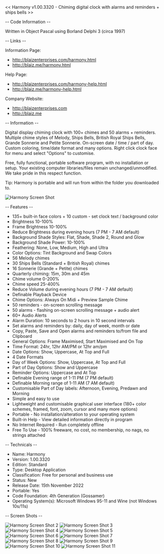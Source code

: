 << Harmony v1.00.3320 - Chiming digital clock with alarms and reminders + ships bells >>


-- Code Information --

Written in Object Pascal using Borland Delphi 3 (circa 1997)


-- Links --

Information Page: 
* http://blaizenterprises.com/harmony.html
* http://blaiz.me/harmony.html

Help Page:
* http://blaizenterprises.com/harmony-help.html
* http://blaiz.me/harmony-help.html

Company Website:
* http://blaizenterprises.com
* http://blaiz.me


-- Information --

Digital display chiming clock with 100+ chimes and 50 alarms + reminders. Multiple chime styles of Melody, Ships Bells, British Royal Ships Bells, Grande Sonnerie and Petite Sonnerie. On-screen date / time / part of day. Custom coloring, time/date format and many options. Right click clock face for menu and select "Options" to customise.

Free, fully functional, portable software program, with no installation or setup.  Your existing computer libraries/files remain unchanged/unmodified.  We take pride in this respect function.

Tip:
Harmony is portable and will run from within the folder you downloaded to.

![Harmony Screen Shot](harmony-screenshot.jpg?raw=true)


-- Features --

* 135+ built-in face colors + 10 custom - set clock text / background color
* Brightness 10-100%
* Frame Brightness 10-100%
* Reduce Brightness during evening hours (7 PM - 7 AM default)
* Background Shade Styles: Flat, Shade, Shade 2, Round and Glow
* Background Shade Power: 10-100%
* Feathering: None, Low, Medium, High and Ultra
* Color Options: Tint Background and Swap Colors
* 56 Melody chimes
* 30 Ships Bells (Standard + British Royal) chimes
* 16 Sonnerie (Grande + Petite) chimes
* Quarterly chiming: 15m, 30m and 45m
* Chime volume 0-200%
* Chime speed 25-400%
* Reduce Volume during evening hours (7 PM - 7 AM default)
* Definable Playback Device
* Chime Options: Always On Midi + Preview Sample Chime
* 50 reminders - on-screen scrolling message
* 50 alarms - flashing on-screen scrolling message + audio alert
* 60+ Audio Alerts
* Alarm Duration: 10 seconds to 2 hours in 10 second intervals
* Set alarms and reminders by: daily, day of week, month or date
* Copy, Paste, Save and Open alarms and reminders to/from file and Clipboard
* General Options: Frame Maximised, Start Maximised and On Top
* Time Format: 24hr, 12hr AM/PM or 12hr am/pm
* Date Options: Show, Uppercase, At Top and Full
* 4 Date Formats
* Day of Week Options: Show, Uppercase, At Top and Full
* Part of Day Options: Show and Uppercase
* Reminder Options: Uppercase and At Top
* Definable Evening range of 1-11 PM (7 PM default)
* Definable Morning range of 1-11 AM (7 AM default)
* Customisable Part of Day labels: Afternoon, Evening, Predawn and Morning
* Simple and easy to use
* Lightweight and customisable graphical user interface (180+ color schemes, framed, font, zoom, cursor and many more options)
* Portable - No installation/alteration to your operating system
* Built-in Help - View detailed information directly in program
* No Internet Required - Run completely offline
* Free To Use - 100% freeware, no cost, no membership, no nags, no strings attached


-- Technicals --

* Name: Harmony
* Version: 1.00.3320
* Edition: Standard
* Type: Desktop Application
* Classification: Free for personal and business use
* Status: New
* Release Date: 15th November 2022
* Portable: Yes
* Code Foundation: 4th Generation (Gossamer)
* Operating System(s): Microsoft Windows 95-11 and Wine (not Windows 10s/11s)


-- Screen Shots --

![Harmony Screen Shot 2](harmony-screenshot2.jpg?raw=true)
![Harmony Screen Shot 3](harmony-screenshot3.jpg?raw=true)
![Harmony Screen Shot 4](harmony-screenshot4.jpg?raw=true)
![Harmony Screen Shot 5](harmony-screenshot5.jpg?raw=true)
![Harmony Screen Shot 6](harmony-screenshot6.jpg?raw=true)
![Harmony Screen Shot 7](harmony-screenshot7.jpg?raw=true)
![Harmony Screen Shot 8](harmony-screenshot8.jpg?raw=true)
![Harmony Screen Shot 9](harmony-screenshot9.jpg?raw=true)
![Harmony Screen Shot 10](harmony-screenshot10.jpg?raw=true)
![Harmony Screen Shot 11](harmony-screenshot11.jpg?raw=true)
